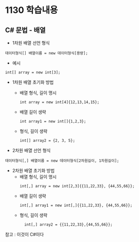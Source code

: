 # 1130 학습내용
## C# 문법 - 배열
- 1차원 배열 선언 형식
```
데이터형식[] 배열이름 = new 데이터형식[용량];
```
- 예시
```
int[] array = new int[3];
```
- 1차원 배열 초기화 방법
  - 배열 형식, 길이 명시
    ```
    int array = new int[4]{12,13,14,15};
    ```
  - 배열 길이 생략
    ```
    int array1 = new int[]{1,2,3};
    ```
  - 형식, 길이 생략
    ```
    int[] array2 = {2, 3, 5};
    ```

- 2차원 배열 선언 형식
```
데이터형식[,] 배열이름 = new 데이터형식[2차원길이, 1차원길이];
```
- 2차원 배열 초기화 방법
    - 배열 형식, 길이 명시
      ```
      int[,] array = new int[2,3]{{11,22,33}, {44,55,66}};
      ```
    - 배열 길이 생략
      ```
      int[,] array1 = new int[,]{{11,22,33}, {44,55,66}};
      ```
    - 형식, 길이 생략
      ```
        int[,] array2 = {{11,22,33},{44,55,66}};
      ```


참고 : 이것이 C#이다